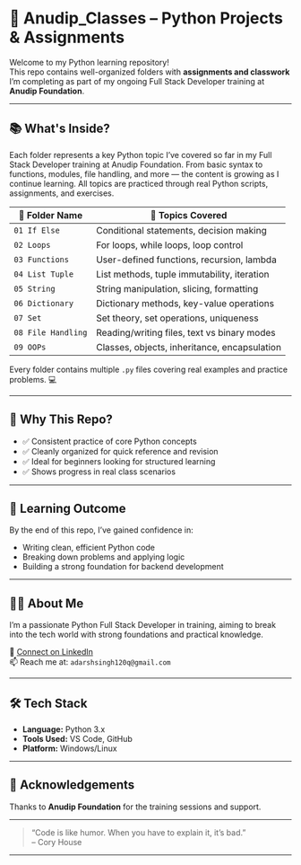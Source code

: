 # 🐍 Anudip_Classes – Python Projects & Assignments

Welcome to my Python learning repository!  
This repo contains well-organized folders with **assignments and classwork** I’m completing as part of my ongoing Full Stack Developer training at **Anudip Foundation**.

---

## 📚 What's Inside?

Each folder represents a key Python topic I’ve covered so far in my Full Stack Developer training at Anudip Foundation.
From basic syntax to functions, modules, file handling, and more — the content is growing as I continue learning. All topics are practiced through real Python scripts, assignments, and exercises.

| 📁 Folder Name        | 📌 Topics Covered                                 |
|----------------------|---------------------------------------------------|
| `01 If Else`         | Conditional statements, decision making           |
| `02 Loops`           | For loops, while loops, loop control              |
| `03 Functions`       | User-defined functions, recursion, lambda         |
| `04 List Tuple`      | List methods, tuple immutability, iteration       |
| `05 String`          | String manipulation, slicing, formatting          |
| `06 Dictionary`      | Dictionary methods, key-value operations          |
| `07 Set`             | Set theory, set operations, uniqueness            |
| `08 File Handling`   | Reading/writing files, text vs binary modes       |
| `09 OOPs`            | Classes, objects, inheritance, encapsulation      |

Every folder contains multiple `.py` files covering real examples and practice problems. 💻

---

## 🚀 Why This Repo?

- ✅ Consistent practice of core Python concepts
- ✅ Cleanly organized for quick reference and revision
- ✅ Ideal for beginners looking for structured learning
- ✅ Shows progress in real class scenarios

---

## 🧠 Learning Outcome

By the end of this repo, I’ve gained confidence in:
- Writing clean, efficient Python code
- Breaking down problems and applying logic
- Building a strong foundation for backend development

---

## 🧑‍💻 About Me

I’m a passionate Python Full Stack Developer in training, aiming to break into the tech world with strong foundations and practical knowledge.

🔗 [Connect on LinkedIn](https://www.linkedin.com/in/adarshsingh-120q/)  
📫 Reach me at: `adarshsingh120q@gmail.com`

---

## 🛠️ Tech Stack

- **Language:** Python 3.x  
- **Tools Used:** VS Code, GitHub  
- **Platform:** Windows/Linux

---

## 🙏 Acknowledgements

Thanks to **Anudip Foundation** for the training sessions and support.

---

> “Code is like humor. When you have to explain it, it’s bad.”  
> – Cory House

---
